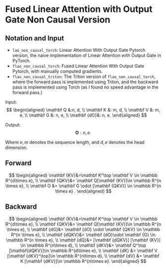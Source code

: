 # Fused Linear Attention with Output Gate Non Causal Version

## Notation and Input

- `lao_non_causal_torch`: Linear Attention With Output Gate Pytorch version, the naive implementation of Linear Attention with Output Gate in PyTorch.
- `flao_non_causal_torch`: Fused Linear Attention With Output Gate Pytorch, with manually computed gradients.
- `flao_non_causal_triton`: The Triton version of `flao_non_causal_torch`, where the forward pass is implemented using Triton, and the backward pass is implemented using Torch (as I found no speed advantage in the forward pass.)

Input:
$$
\begin{aligned}
\mathbf Q &:n, d, \\
\mathbf K &:  m, d, \\
\mathbf V &:  m, e, \\
\mathbf G &:  n, e, \\
\mathbf {dO}&: n, e.
\end{aligned}
$$

Output:
$$
\mathbf O:  n, e.
$$

Where $n, m$ denotes the sequence length, and $d, e$ denotes the head dimension.



## Forward

$$
\begin{aligned}
\mathbf {KV}&=\mathbf K^\top \mathbf V \in \mathbb R^{d\times e}, \\
\mathbf {QKV}&= \mathbf Q[\mathbf {KV}]\in \mathbb R^{n \times e},  \\
\mathbf O &= \mathbf G \odot [\mathbf {QKV}] \in \mathbb R^{n \times e} .
\end{aligned}
$$

## Backward

$$
\begin{aligned}
\mathbf {KV}&=\mathbf K^\top \mathbf V \in \mathbb R^{d\times e}, \\
\mathbf {QKV}&= \mathbf Q[\mathbf {KV}]\in \mathbb R^{n \times e},  \\
\mathbf {dG}&= \mathbf {dO} \odot \mathbf {QKV} \in \mathbb R^{n \times e}, \\
\mathbf {dQKV}&= \mathbf {dO}\odot \mathbf {G} \in \mathbb R^{n \times e}, \\
\mathbf {dQ}&= [\mathbf {dQKV}] [\mathbf {KV}] \in \mathbb R^{n\times d}, \\
\mathbf {dKV}&= \mathbf Q^\top [\mathbf{dQKV}]\in \mathbb R^{d\times e},  \\
\mathbf {dK} &= \mathbf V [\mathbf {dKV}^\top]\in \mathbb R^{n\times d},  \\
\mathbf {dV} &= \mathbf K [\mathbf {dKV}]\in \mathbb R^{n\times e}.
\end{aligned}
$$
